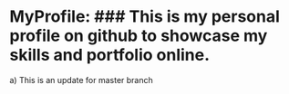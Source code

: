 # MyProfile: ### This is my personal profile on github to showcase my skills and portfolio online.

a) This is an update for master branch
